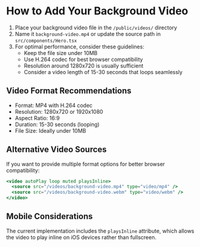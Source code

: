 # How to Add Your Background Video

1. Place your background video file in the `/public/videos/` directory
2. Name it `background-video.mp4` or update the source path in `src/components/Hero.tsx`
3. For optimal performance, consider these guidelines:
   - Keep the file size under 10MB
   - Use H.264 codec for best browser compatibility
   - Resolution around 1280x720 is usually sufficient
   - Consider a video length of 15-30 seconds that loops seamlessly

## Video Format Recommendations

- Format: MP4 with H.264 codec
- Resolution: 1280x720 or 1920x1080
- Aspect Ratio: 16:9
- Duration: 15-30 seconds (looping)
- File Size: Ideally under 10MB

## Alternative Video Sources

If you want to provide multiple format options for better browser compatibility:

```jsx
<video autoPlay loop muted playsInline>
  <source src="/videos/background-video.mp4" type="video/mp4" />
  <source src="/videos/background-video.webm" type="video/webm" />
</video>
```

## Mobile Considerations

The current implementation includes the `playsInline` attribute, which allows the video to play inline on iOS devices rather than fullscreen.
